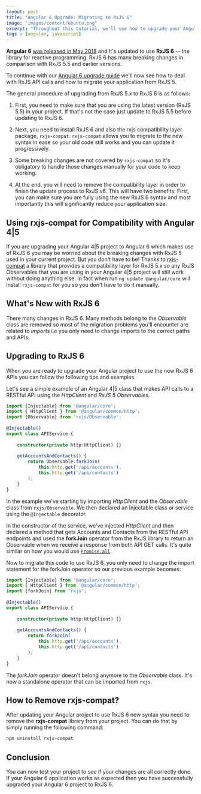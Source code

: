 ```yaml
---
layout: post
title: "Angular 6 Upgrade: Migrating to RxJS 6"
image: "images/content/ubuntu.png"
excerpt: "Throughout this tutorial, we'll see how to upgrade your Angular 6 project to use RxJS 6" 
tags : [angular, javascript] 
---
```


**Angular 6** [was released in May 2018](https://blog.angular.io/version-6-of-angular-now-available-cc56b0efa7a4) and It's updated to use **RxJS 6** -- the library for reactive programming. RxJS 6 has many breaking changes in comparison with RxJS 5.5 and earlier versions.

To continue with our [Angular 6 upgrade guide](https://www.techiediaries.com/updating-angular-cli-projects/) we'll now see how to deal with RxJS API calls and how to migrate your application from RxJS 5.

The general procedure of upgrading from RxJS 5.x to RxJS 6 is as follows:

1.  First, you need to make sure that you are using the latest version (RxJS 5.5) in your project. If that's not the case just update to RxJS 5.5 before updating to RxJS 6.   
2.  Next, you need to install RxJS 6 and also the rxjs compatibility layer package, `rxjs-compat`. `rxjs-compat` allows you to migrate to the new syntax in ease so your old code still works and you can update it progressively.
    
3.  Some breaking changes are not covered by `rxjs-compat` so It's obligatory to handle those changes manually for your code to keep working.
    
4.  At the end, you will need to remove the compatibility layer in order to finish the update process to RxJS v6. This will have two benefits: First, you can make sure you are fully using the new RxJS 6 syntax and most importantly this will significantly reduce your application size.


## Using rxjs-compat for Compatibility with Angular 4|5

If you are upgrading your Angular 4|5 project to Angular 6 which makes use of RxJS 6 you may be worried about the breaking changes with RxJS 5 used in your current project. But you don't have to be! Thanks to [rxjs-compat](https://www.npmjs.com/package/rxjs-compat) a library that provides a compatibility layer for RxJS 5.x so any RxJS Observables that you are using in your Angular 4|5 project will still work without doing anything else. In fact when run `ng update @angular/core` will install `rxjs-compat` for you so you don't have to do it manually. 

## What's New with RxJS 6

There many changes in RxJS 6. Many methods belong to the *Observable* class are removed so most of the migration problems you'll encounter are related to *imports* i.e you only need to change imports to the correct paths and APIs.
 
## Upgrading to RxJS 6

When you are ready to upgrade your Angular project to use the new RxJS 6 APIs you can follow the following tips and examples.

Let's see a simple example of an Angular 4|5 class that makes API calls to a RESTful API using the *HttpClient* and *RxJS 5 Observables*.


```typescript
import {Injectable} from '@angular/core';
import { HttpClient } from '@angular/common/http';
import {Observable} from 'rxjs/Observable';  
 
@Injectable()
export class APIService {
 
    constructor(private http:HttpClient) {}
 
    getAccountsAndContacts() {
        return Observable.forkJoin(
            this.http.get('/api/accounts'),
            this.http.get('/api/contacts')
        );
    }
}
```

In the example we've starting by importing *HttpClient* and the *Observable* class from `rxjs/Observable`. We then declared an Injectable class or service using the `@Injectable` decorator. 

In the constructor of the service, we've injected *HttpClient* and then declared a method that gets Accounts and Contacts from the RESTful API endpoints and used the **forkJoin** operator from the RxJS library to return an Observable when we receive a response from both API GET calls. It's quite similar on how you would use [`Promise.all`](https://developer.mozilla.org/en-US/docs/Web/JavaScript/Reference/Global_Objects/Promise/all).

Now to migrate this code to use RxJS 6, you only need to change the import statement for the forkJoin operator so our previous example becomes:

```typescript
import {Injectable} from '@angular/core';
import { HttpClient } from '@angular/common/http';
import {forkJoin} from 'rxjs'; 
 
@Injectable()
export class APIService {
 
    constructor(private http:HttpClient) {}
 
    getAccountsAndContacts() {
        return forkJoin(
            this.http.get('/api/accounts'),
            this.http.get('/api/contacts')
        );
    }
}
```  

The *forkJoin* operator doesn't belong anymore to the *Observable* class. It's now a standalone operator that can be imported from `rxjs`.
 

## How to Remove rxjs-compat?    

After updating your Angular project to use RxJS 6 new syntax you need to remove the **rxjs-compat** library from your project. You can do that by simply running the following command:

```bash
npm uninstall rxjs-compat 
```

## Conclusion

You can now test your project to see if your changes are all correctly done. If your Angular 6 application works as expected then you have successfully upgraded your Angular 6 project to RxJS 6. 
